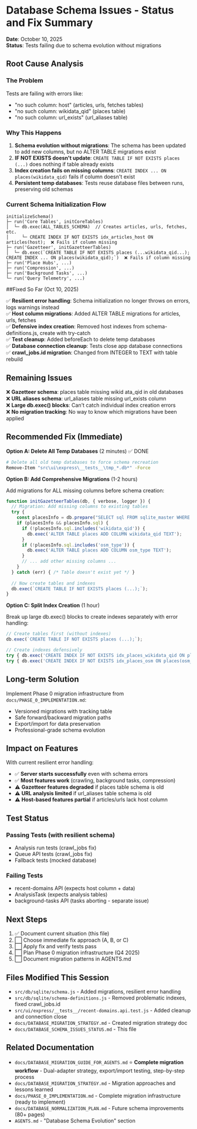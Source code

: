 # Database Schema Issues - Status and Fix Summary

**Date**: October 10, 2025  
**Status**: Tests failing due to schema evolution without migrations

## Root Cause Analysis

### The Problem

Tests are failing with errors like:
- "no such column: host" (articles, urls, fetches tables)
- "no such column: wikidata_qid" (places table)
- "no such column: url_exists" (url_aliases table)

### Why This Happens

1. **Schema evolution without migrations**: The schema has been updated to add new columns, but no ALTER TABLE migrations exist
2. **IF NOT EXISTS doesn't update**: `CREATE TABLE IF NOT EXISTS places (...)` does nothing if table already exists
3. **Index creation fails on missing columns**: `CREATE INDEX ... ON places(wikidata_qid)` fails if column doesn't exist
4. **Persistent temp databases**: Tests reuse database files between runs, preserving old schemas

### Current Schema Initialization Flow

```
initializeSchema() 
├─ run('Core Tables', initCoreTables)  
│  └─ db.exec(ALL_TABLES_SCHEMA)  // Creates articles, urls, fetches, etc.
│     └─ CREATE INDEX IF NOT EXISTS idx_articles_host ON articles(host);  ❌ Fails if column missing
├─ run('Gazetteer', initGazetteerTables)
│  └─ db.exec(`CREATE TABLE IF NOT EXISTS places (...wikidata_qid...); CREATE INDEX ... ON places(wikidata_qid);`)  ❌ Fails if column missing
├─ run('Place Hubs', ...)
├─ run('Compression', ...)
├─ run('Background Tasks', ...)
└─ run('Query Telemetry', ...)
```

##Fixed So Far (Oct 10, 2025)

✅ **Resilient error handling**: Schema initialization no longer throws on errors, logs warnings instead  
✅ **Host column migrations**: Added ALTER TABLE migrations for articles, urls, fetches  
✅ **Defensive index creation**: Removed host indexes from schema-definitions.js, create with try-catch  
✅ **Test cleanup**: Added beforeEach to delete temp databases  
✅ **Database connection cleanup**: Tests close app database connections  
✅ **crawl_jobs.id migration**: Changed from INTEGER to TEXT with table rebuild  

## Remaining Issues

❌ **Gazetteer schema**: places table missing wikid ata_qid in old databases  
❌ **URL aliases schema**: url_aliases table missing url_exists column  
❌ **Large db.exec() blocks**: Can't catch individual index creation errors  
❌ **No migration tracking**: No way to know which migrations have been applied  

## Recommended Fix (Immediate)

**Option A: Delete All Temp Databases** (2 minutes) ✅ DONE
```bash
# Delete all old temp databases to force schema recreation
Remove-Item "src\ui\express\__tests__\tmp_*.db*" -Force
```

**Option B: Add Comprehensive Migrations** (1-2 hours)

Add migrations for ALL missing columns before schema creation:

```javascript
function initGazetteerTables(db, { verbose, logger }) {
  // Migration: Add missing columns to existing tables
  try {
    const placesInfo = db.prepare("SELECT sql FROM sqlite_master WHERE type='table' AND name='places'").get();
    if (placesInfo && placesInfo.sql) {
      if (!placesInfo.sql.includes('wikidata_qid')) {
        db.exec('ALTER TABLE places ADD COLUMN wikidata_qid TEXT');
      }
      if (!placesInfo.sql.includes('osm_type')) {
        db.exec('ALTER TABLE places ADD COLUMN osm_type TEXT');
      }
      // ... add other missing columns ...
    }
  } catch (err) { /* Table doesn't exist yet */ }
  
  // Now create tables and indexes
  db.exec(`CREATE TABLE IF NOT EXISTS places (...);`);
}
```

**Option C: Split Index Creation** (1 hour)

Break up large db.exec() blocks to create indexes separately with error handling:

```javascript
// Create tables first (without indexes)
db.exec(`CREATE TABLE IF NOT EXISTS places (...);`);

// Create indexes defensively
try { db.exec('CREATE INDEX IF NOT EXISTS idx_places_wikidata_qid ON places(wikidata_qid)'); } catch (_) {}
try { db.exec('CREATE INDEX IF NOT EXISTS idx_places_osm ON places(osm_type, osm_id)'); } catch (_) {}
```

## Long-term Solution

Implement Phase 0 migration infrastructure from `docs/PHASE_0_IMPLEMENTATION.md`:
- Versioned migrations with tracking table
- Safe forward/backward migration paths
- Export/import for data preservation
- Professional-grade schema evolution

## Impact on Features

With current resilient error handling:
- ✅ **Server starts successfully** even with schema errors
- ✅ **Most features work** (crawling, background tasks, compression)
- ⚠️ **Gazetteer features degraded** if places table schema is old
- ⚠️ **URL analysis limited** if url_aliases table schema is old
- ⚠️ **Host-based features partial** if articles/urls lack host column

## Test Status

### Passing Tests (with resilient schema)
- Analysis run tests (crawl_jobs fix)
- Queue API tests (crawl_jobs fix)
- Fallback tests (mocked database)

### Failing Tests
- recent-domains API (expects host column + data)
- AnalysisTask (expects analysis tables)
- background-tasks API (tasks aborting - separate issue)

## Next Steps

1. ✅ Document current situation (this file)
2. ⬜ Choose immediate fix approach (A, B, or C)
3. ⬜ Apply fix and verify tests pass
4. ⬜ Plan Phase 0 migration infrastructure (Q4 2025)
5. ⬜ Document migration patterns in AGENTS.md

## Files Modified This Session

- `src/db/sqlite/schema.js` - Added migrations, resilient error handling
- `src/db/sqlite/schema-definitions.js` - Removed problematic indexes, fixed crawl_jobs.id
- `src/ui/express/__tests__/recent-domains.api.test.js` - Added cleanup and connection close
- `docs/DATABASE_MIGRATION_STRATEGY.md` - Created migration strategy doc
- `docs/DATABASE_SCHEMA_ISSUES_STATUS.md` - This file

## Related Documentation

- `docs/DATABASE_MIGRATION_GUIDE_FOR_AGENTS.md` ⭐ **Complete migration workflow** - Dual-adapter strategy, export/import testing, step-by-step process
- `docs/DATABASE_MIGRATION_STRATEGY.md` - Migration approaches and lessons learned
- `docs/PHASE_0_IMPLEMENTATION.md` - Complete migration infrastructure (ready to implement)
- `docs/DATABASE_NORMALIZATION_PLAN.md` - Future schema improvements (80+ pages)
- `AGENTS.md` - "Database Schema Evolution" section
